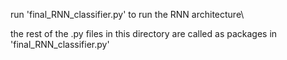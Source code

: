 run 'final_RNN_classifier.py' to run the RNN architecture\

the rest of the .py files in this directory are called as packages in 'final_RNN_classifier.py'